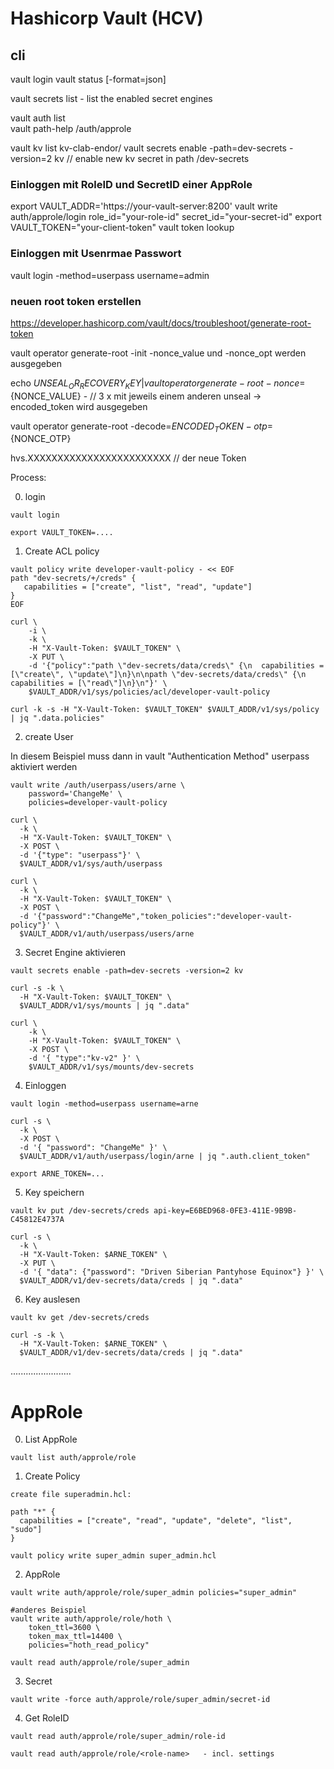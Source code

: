 # Hashicorp Vault (HCV)

## cli

vault login 
vault status [-format=json]

vault secrets list   - list the enabled secret engines

vault auth list   
vault path-help /auth/approle

vault kv list kv-clab-endor/
vault secrets enable -path=dev-secrets -version=2 kv   // enable new kv secret in path /dev-secrets

### Einloggen mit RoleID und SecretID einer AppRole

export VAULT_ADDR='https://your-vault-server:8200'
vault write auth/approle/login role_id="your-role-id" secret_id="your-secret-id"
export VAULT_TOKEN="your-client-token"
vault token lookup

### Einloggen mit Usenrmae Passwort

vault login -method=userpass username=admin


### neuen root token erstellen
https://developer.hashicorp.com/vault/docs/troubleshoot/generate-root-token

vault operator generate-root -init
 -nonce_value und
 -nonce_opt werden ausgegeben

echo ${UNSEAL_OR_RECOVERY_KEY} | vault operator generate-root -nonce=${NONCE_VALUE} -  // 3 x mit jeweils einem anderen unseal
 -> encoded_token wird ausgegeben

vault operator generate-root -decode=${ENCODED_TOKEN}  -otp=${NONCE_OTP}

hvs.XXXXXXXXXXXXXXXXXXXXXXXX   // der neue Token







Process: 

0. login
```
vault login
```

```
export VAULT_TOKEN=....
```


1. Create ACL policy

```
vault policy write developer-vault-policy - << EOF
path "dev-secrets/+/creds" {
   capabilities = ["create", "list", "read", "update"]
}
EOF
```
```
curl \
    -i \
    -k \
    -H "X-Vault-Token: $VAULT_TOKEN" \
    -X PUT \
    -d '{"policy":"path \"dev-secrets/data/creds\" {\n  capabilities = [\"create\", \"update\"]\n}\n\npath \"dev-secrets/data/creds\" {\n  capabilities = [\"read\"]\n}\n"}' \
    $VAULT_ADDR/v1/sys/policies/acl/developer-vault-policy

curl -k -s -H "X-Vault-Token: $VAULT_TOKEN" $VAULT_ADDR/v1/sys/policy | jq ".data.policies"
```



2. create User

In diesem Beispiel muss dann in vault "Authentication Method" userpass aktiviert werden

```
vault write /auth/userpass/users/arne \
    password='ChangeMe' \
    policies=developer-vault-policy
```

```
curl \
  -k \
  -H "X-Vault-Token: $VAULT_TOKEN" \
  -X POST \
  -d '{"type": "userpass"}' \
  $VAULT_ADDR/v1/sys/auth/userpass
```


```
curl \
  -k \
  -H "X-Vault-Token: $VAULT_TOKEN" \
  -X POST \
  -d '{"password":"ChangeMe","token_policies":"developer-vault-policy"}' \
  $VAULT_ADDR/v1/auth/userpass/users/arne
```


3. Secret Engine aktivieren

```
vault secrets enable -path=dev-secrets -version=2 kv
```

```
curl -s -k \
  -H "X-Vault-Token: $VAULT_TOKEN" \
  $VAULT_ADDR/v1/sys/mounts | jq ".data"

curl \
    -k \
    -H "X-Vault-Token: $VAULT_TOKEN" \
    -X POST \
    -d '{ "type":"kv-v2" }' \
    $VAULT_ADDR/v1/sys/mounts/dev-secrets

``` 


4. Einloggen

```
vault login -method=userpass username=arne
```

```
curl -s \
  -k \
  -X POST \
  -d '{ "password": "ChangeMe" }' \
  $VAULT_ADDR/v1/auth/userpass/login/arne | jq ".auth.client_token"

export ARNE_TOKEN=...
``` 

5. Key speichern

```
vault kv put /dev-secrets/creds api-key=E6BED968-0FE3-411E-9B9B-C45812E4737A
```

```
curl -s \
  -k \
  -H "X-Vault-Token: $ARNE_TOKEN" \
  -X PUT \
  -d '{ "data": {"password": "Driven Siberian Pantyhose Equinox"} }' \
  $VAULT_ADDR/v1/dev-secrets/data/creds | jq ".data"
``` 

6. Key auslesen

```
vault kv get /dev-secrets/creds
```

```
curl -s -k \
  -H "X-Vault-Token: $ARNE_TOKEN" \
  $VAULT_ADDR/v1/dev-secrets/data/creds | jq ".data"
```



........................

# AppRole

0. List AppRole

```
vault list auth/approle/role
```

1. Create Policy

```
create file superadmin.hcl:

path "*" {
  capabilities = ["create", "read", "update", "delete", "list", "sudo"]
}

vault policy write super_admin super_admin.hcl
```

2. AppRole 

```
vault write auth/approle/role/super_admin policies="super_admin"

#anderes Beispiel
vault write auth/approle/role/hoth \
    token_ttl=3600 \
    token_max_ttl=14400 \
    policies="hoth_read_policy"

vault read auth/approle/role/super_admin
```

3. Secret

```
vault write -force auth/approle/role/super_admin/secret-id
```

4. Get RoleID

```
vault read auth/approle/role/super_admin/role-id

vault read auth/approle/role/<role-name>   - incl. settings
```


